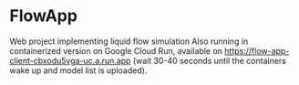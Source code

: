 # FlowApp
Web project implementing liquid flow simulation
Also running in containerized version on Google Cloud Run, available on https://flow-app-client-cbxodu5vga-uc.a.run.app (wait 30-40 seconds until the containers wake up and model list is uploaded).
